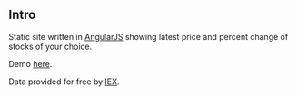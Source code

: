 ## Intro
Static site written in [AngularJS](https://angularjs.org/) showing latest price and percent change of stocks of your choice.

Demo [here](https://atevington.github.io/stockdashboard/).

Data provided for free by [IEX](https://iextrading.com/developer).

